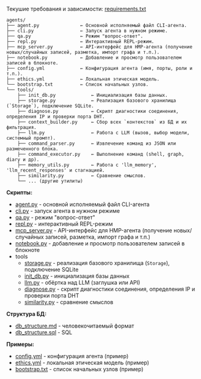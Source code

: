 Текушие требования и зависимости: [requirements.txt](requirements.txt)

```
agents/
├── agent.py               ← Основной исполняемый файл CLI-агента.
├── cli.py                 ← Запуск агента в нужном режиме.
├── qa.py                  ← Режим "вопрос-ответ".
├── repl.py                ← Интерактивный REPL-режим.
├── mcp_server.py          ← API-интерфейс для HMP-агента (получение новых/случайных записей, разметка, импорт графа и т.п.).
├── notebook.py            ← Добавление и просмотр пользователем записей в блокноте.
├── config.yml             ← Конфигурация агента (имя, порты, роли и т.п.).
├── ethics.yml             ← Локальная этическая модель.
└── bootstrap.txt          ← Список начальных узлов.
└── tools/
    ├── init_db.py             ← Инициализация базы данных.
    ├── storage.py             ← Реализация базового хранилища (`Storage`), подключение SQLite.
    ├── diagnose.py            ← Скрипт диагностики соединения, определения IP и проверки порта DHT.
    ├── context_builder.py     ← Сбор всех `контекстов` из БД и их фильтрация.
    ├── llm.py                 ← Работа с LLM (вызов, выбор модели, системный промпт).
    ├── command_parser.py      ← Извлечение команд из JSON или размеченного блока.
    ├── command_executor.py    ← Выполнение команд (shell, graph, diary и др).
    ├── memory_utils.py        ← Работа с 'llm_memory', 'llm_recent_responses' и стагнацией.
    ├── similarity.py          ← Сравнение смыслов.
    └── ... (другие утилиты)
```

**Скрипты:**
* [agent.py](agent.py) - основной исполняемый файл CLI-агента
* [cli.py](cli.py) - запуск агента в нужном режиме
* [qa.py](qa.py) - режим "вопрос-ответ"
* [repl.py](repl.py) - интерактивный REPL-режим
* [mcp_server.py](mcp_server.py) - API-интерфейс для HMP-агента (получение новых/случайных записей, разметка, импорт графа и т.п.)
* [notebook.py](notebook.py) - добавление и просмотр пользователем записей в блокноте
* tools
  * [storage.py](tools/storage.py) - реализация базового хранилища (`Storage`), подключение SQLite
  * [init_db.py](tools/init_db.py) - инициализация базы данных
  * [llm.py](tools/llm.py) - обёртка над LLM (заглушка или API)
  * [diagnose.py](tools/diagnose.py) - скрипт диагностики соединения, определения IP и проверки порта DHT
  * [similarity.py](tools/similarity.py) - сравнение смыслов

**Структура БД:**
* [db_structure.md](tools/db_structure.md) - человекочитаемый формат
* [db_structure.sql](tools/db_structure.sql) - SQL

**Примеры:**
* [config.yml](config.yml) - конфигурация агента (пример)
* [ethics.yml](ethics.yml) - локальная этическая модель (пример)
* [bootstrap.txt](bootstrap.txt) - список начальных узлов (пример)
